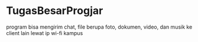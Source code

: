 # TugasBesarProgjar
program bisa mengirim chat, file berupa foto, dokumen, video, dan musik ke client lain lewat ip wi-fi kampus
